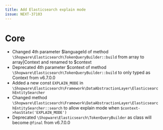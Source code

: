 ```yaml
---
title: Add Elasticsearch explain mode
issue: NEXT-37103
---
```

# Core
* Changed 4th parameter $languageId of method `\Shopware\Elasticsearch\TokenQueryBuilder::build` from array to array|Context and renamed to $context
* Deprecated 4th parameter $context of method `\Shopware\Elasticsearch\TokenQueryBuilder::build` to only typed as Context from v6.7.0.0
* Added a new const `EXPLAIN_MODE` in `\Shopware\Elasticsearch\Framework\DataAbstractionLayer\ElasticsearchEntitySearcher`
* Changed method `\Shopware\Elasticsearch\Framework\DataAbstractionLayer\ElasticsearchEntitySearcher::search` to allow explain mode when `$context->hasState('EXPLAIN_MODE')`
* Deprecated `\Shopware\Elasticsearch\TokenQueryBuilder` as class will become `@final` from v6.7.0.0
